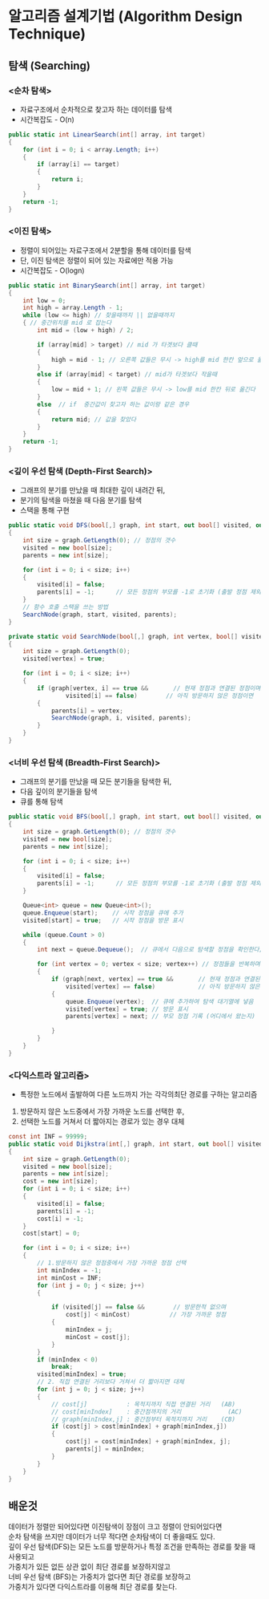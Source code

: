 # 알고리즘 설계기법 (Algorithm Design Technique)
## 탐색 (Searching)
### <순차 탐색>
- 자료구조에서 순차적으로 찾고자 하는 데이터를 탐색
- 시간복잡도 - O(n)
```cs
public static int LinearSearch(int[] array, int target)
{
    for (int i = 0; i < array.Length; i++)
    {
        if (array[i] == target)
        {
            return i;
        }
    }
    return -1;
}
```
### <이진 탐색>
- 정렬이 되어있는 자료구조에서 2분할을 통해 데이터를 탐색
- 단, 이진 탐색은 정렬이 되어 있는 자료에만 적용 가능
- 시간복잡도 - O(logn)
```cs
public static int BinarySearch(int[] array, int target)
{
    int low = 0;
    int high = array.Length - 1;
    while (low <= high) // 찾을때까지 || 없을때까지
    { // 중간위치를 mid 로 잡는다
        int mid = (low + high) / 2;

        if (array[mid] > target) // mid 가 타겟보다 클때
        {
            high = mid - 1; // 오른쪽 값들은 무시 -> high를 mid 한칸 앞으로 옮긴다
        }
        else if (array[mid] < target) // mid가 타겟보다 작을때
        {
            low = mid + 1; // 왼쪽 값들은 무시 -> low를 mid 한칸 뒤로 옮긴다
        }
        else  // if  중간값이 찾고자 하는 값이랑 같은 경우 
        {
            return mid; // 값을 찾았다
        }
    }
    return -1;
}
```
### <깊이 우선 탐색 (Depth-First Search)>
- 그래프의 분기를 만났을 때 최대한 깊이 내려간 뒤,
- 분기의 탐색을 마쳤을 때 다음 분기를 탐색
- 스택을 통해 구현
```cs
public static void DFS(bool[,] graph, int start, out bool[] visited, out int[] parents)
{
    int size = graph.GetLength(0); // 정점의 갯수
    visited = new bool[size];
    parents = new int[size];

    for (int i = 0; i < size; i++)
    {
        visited[i] = false;
        parents[i] = -1;      // 모든 정점의 부모를 -1로 초기화 (출발 정점 제외)
    }
    // 함수 호출 스택을 쓰는 방법
    SearchNode(graph, start, visited, parents);
}

private static void SearchNode(bool[,] graph, int vertex, bool[] visited, int[] parents)
{
    int size = graph.GetLength(0);
    visited[vertex] = true;

    for (int i = 0; i < size; i++)
    {
        if (graph[vertex, i] == true &&       // 현재 정점과 연결된 정점이며
                visited[i] == false)        // 아직 방문하지 않은 정점이면
        {
            parents[i] = vertex;
            SearchNode(graph, i, visited, parents);
        }
    }
}
```
### <너비 우선 탐색 (Breadth-First Search)>
- 그래프의 분기를 만났을 때 모든 분기들을 탐색한 뒤,
- 다음 깊이의 분기들을 탐색
- 큐를 통해 탐색
```cs
public static void BFS(bool[,] graph, int start, out bool[] visited, out int[] parents)
{
    int size = graph.GetLength(0); // 정점의 갯수
    visited = new bool[size];
    parents = new int[size];

    for (int i = 0; i < size; i++)
    {
        visited[i] = false;
        parents[i] = -1;      // 모든 정점의 부모를 -1로 초기화 (출발 정점 제외)
    }

    Queue<int> queue = new Queue<int>();
    queue.Enqueue(start);    // 시작 정점을 큐에 추가
    visited[start] = true;   // 시작 정점을 방문 표시

    while (queue.Count > 0)
    {
        int next = queue.Dequeue();  // 큐에서 다음으로 탐색할 정점을 확인한다;

        for (int vertex = 0; vertex < size; vertex++) // 정점들을 반복하며
        {
            if (graph[next, vertex] == true &&       // 현재 정점과 연결된 정점이며
                visited[vertex] == false)            // 아직 방문하지 않은 정점이면
            {
                queue.Enqueue(vertex);  // 큐에 추가하여 탐색 대기열에 넣음
                visited[vertex] = true; // 방문 표시
                parents[vertex] = next; // 부모 정점 기록 (어디에서 왔는지)

            }
        }
    }
}
```
### <다익스트라 알고리즘>
- 특정한 노드에서 출발하여 다른 노드까지 가는 각각의최단 경로를 구하는 알고리즘
1. 방문하지 않은 노드중에서 가장 가까운 노드를 선택한 후,
2. 선택한 노드를 거쳐서 더 짧아지는 경로가 있는 경우 대체
```cs
const int INF = 99999;
public static void Dijkstra(int[,] graph, int start, out bool[] visited, out int[] parents, out int[] cost)
{
    int size = graph.GetLength(0);
    visited = new bool[size];
    parents = new int[size];
    cost = new int[size];
    for (int i = 0; i < size; i++)
    {
        visited[i] = false;
        parents[i] = -1;
        cost[i] = -1;
    }
    cost[start] = 0;

    for (int i = 0; i < size; i++)
    {
        // 1.방문하지 않은 정점중에서 가장 가까운 정점 선택
        int minIndex = -1;
        int minCost = INF;
        for (int j = 0; j < size; j++)
        {

            if (visited[j] == false &&        // 방문한적 없으며
                cost[j] < minCost)           // 가장 가까운 정점
            {
                minIndex = j;
                minCost = cost[j];
            }
        }
        if (minIndex < 0)
            break;
        visited[minIndex] = true;
        // 2. 직접 연결된 거리보다 거쳐서 더 짧아지면 대체
        for (int j = 0; j < size; j++)
        {
            // cost[j]           : 목적지까지 직접 연결된 거리   (AB)
            // cost[minIndex]    : 중간점까지의 거리             (AC)
            // graph[minIndex,j] : 중간점부터 목적지까지 거리    (CB)
            if (cost[j] > cost[minIndex] + graph[minIndex,j])
            {
                cost[j] = cost[minIndex] + graph[minIndex, j];
                parents[j] = minIndex;
            }
        }
    }
}
```
## 배운것
데이터가 정렬만 되어있다면 이진탐색이 장점이 크고 정렬이 안되어있다면  
순차 탐색을 쓰지만 데이터가 너무 적다면 순차탐색이 더 좋을때도 있다.  
깊이 우선 탐색(DFS)는 모든 노드를 방문하거나 특정 조건을 만족하는 경로를 찾을 때 사용되고  
가중치가 있든 없든 상관 없이 최단 경로를 보장하지않고  
너비 우선 탐색 (BFS)는 가중치가 없다면 최단 경로를 보장하고  
가중치가 있다면 다익스트라를 이용해 최단 경로를 찾는다.